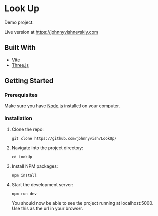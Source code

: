 # Look Up

Demo project.

Live version at https://johnnyvishnevskiy.com

## Built With

- [Vite](https://vitejs.dev/)
- [Three.js](https://threejs.org/)

## Getting Started

### Prerequisites

Make sure you have [Node.js](https://nodejs.org/) installed on your computer.

### Installation

1. Clone the repo:
    ```
    git clone https://github.com/johnnyvish/LookUp/
    ```
2. Navigate into the project directory:
    ```
    cd LookUp
    ```
3. Install NPM packages:
    ```
    npm install
    ```
4. Start the development server:
    ```
    npm run dev
    ```
   You should now be able to see the project running at localhost:5000. Use this as the url in your browser.

